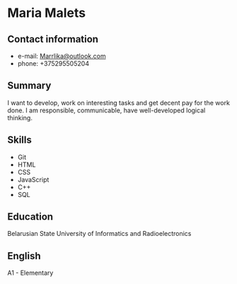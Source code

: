 # Maria Malets
## Contact information
* e-mail: Marrlika@outlook.com
* phone: +375295505204
## Summary
I want to develop, work on interesting tasks and get decent pay for the work done.
I am responsible, communicable, have well-developed logical thinking.
## Skills
* Git
* HTML
* CSS
* JavaScript
* C++
* SQL
## Education
Belarusian State University of Informatics and Radioelectronics
## English
A1 - Elementary
